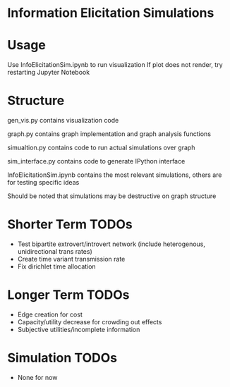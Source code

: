 # Information Elicitation Simulations

# Usage
Use InfoElicitationSim.ipynb to run visualization
If plot does not render, try restarting Jupyter Notebook

# Structure
gen_vis.py contains visualization code

graph.py contains graph implementation and graph analysis functions

simualtion.py contains code to run actual simulations over graph

sim_interface.py contains code to generate IPython interface

InfoElicitationSim.ipynb contains the most relevant simulations, others are for testing specific ideas

Should be noted that simulations may be destructive on graph structure

# Shorter Term TODOs
* Test bipartite extrovert/introvert network (include heterogenous, unidirectional trans rates)
* Create time variant transmission rate
* Fix dirichlet time allocation

# Longer Term TODOs
* Edge creation for cost
* Capacity/utility decrease for crowding out effects
* Subjective utilities/incomplete information

# Simulation TODOs
* None for now
